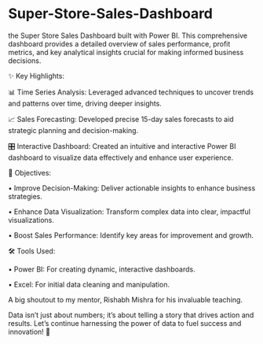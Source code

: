 # Super-Store-Sales-Dashboard

the Super Store Sales Dashboard built with Power BI. This comprehensive dashboard provides a detailed overview of sales performance, profit metrics, and key analytical insights crucial for making informed business decisions.

✨ Key Highlights:

📊 Time Series Analysis: Leveraged advanced techniques to uncover trends and patterns over time, driving deeper insights.

📈 Sales Forecasting: Developed precise 15-day sales forecasts to aid strategic planning and decision-making.

🎛️ Interactive Dashboard: Created an intuitive and interactive Power BI dashboard to visualize data effectively and enhance user experience.

🎯 Objectives:

• Improve Decision-Making: Deliver actionable insights to enhance business strategies.

• Enhance Data Visualization: Transform complex data into clear, impactful visualizations.

• Boost Sales Performance: Identify key areas for improvement and growth.

🛠 Tools Used:

• Power BI: For creating dynamic, interactive dashboards.

• Excel: For initial data cleaning and manipulation.

A big shoutout to my mentor, Rishabh Mishra for his invaluable teaching.

Data isn’t just about numbers; it’s about telling a story that drives action and results. Let’s continue harnessing the power of data to fuel success and innovation! 🚀
